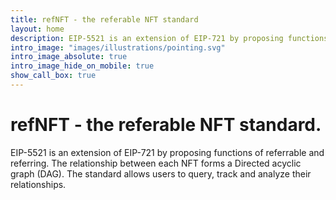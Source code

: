 ```yaml
---
title: refNFT - the referable NFT standard
layout: home
description: EIP-5521 is an extension of EIP-721 by proposing functions of referrable and referring. The relationship between each NFT forms a Directed acyclic graph (DAG). The standard allows users to query, track and analyze their relationships.
intro_image: "images/illustrations/pointing.svg"
intro_image_absolute: true
intro_image_hide_on_mobile: true
show_call_box: true
---
```


# refNFT - the referable NFT standard.

EIP-5521 is an extension of EIP-721 by proposing functions of referrable and referring. The relationship between each NFT forms a Directed acyclic graph (DAG). The standard allows users to query, track and analyze their relationships.
